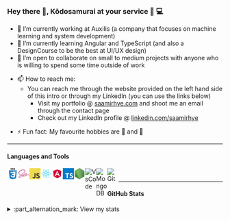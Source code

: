 ### Hey there 👋, Kōdosamurai at your service :mount_fuji: :computer:

<!--
**saamirhye/saamirhye** is a ✨ _special_ ✨ repository because its `README.md` (this file) appears on your GitHub profile.

Here are some ideas to get you started:
-->

- 🔭 I’m currently working at Auxilis (a company that focuses on machine learning and system development)
- 🌱 I’m currently learning Angular and TypeScript (and also a DesignCourse to be the best at UI/UX design)
- 👯 I’m open to collaborate on small to medium projects with anyone who is willing to spend some time outside of work
<!--
- 🤔 I’m looking for help with ...
- 💬 Ask me about ...
-->
- 📫 How to reach me:
  - You can reach me through the website provided on the left hand side of this intro or through my LinkedIn (you can use the links below)
    - Visit my portfolio @ [saamirhye.com](https://www.saamirhye.com) and shoot me an email through the contact page
    - Check out my LinkedIn profile @ [linkedin.com/saamirhye](https://www.linkedin.com/in/saamir-hye-233145181/)
<!--
- 😄 Pronouns: ...
-->
- ⚡ Fun fact: My favourite hobbies are :fishing_pole_and_fish: and :musical_keyboard:

---

#### Languages and Tools

<img align="left" alt="CSS" width="26px" src="https://raw.githubusercontent.com/github/explore/80688e429a7d4ef2fca1e82350fe8e3517d3494d/topics/css/css.png" />

<img align="left" alt="Sass" width="26px" src="https://raw.githubusercontent.com/github/explore/80688e429a7d4ef2fca1e82350fe8e3517d3494d/topics/sass/sass.png" />

<img align="left" alt="JavaScript" width="26px" src="https://raw.githubusercontent.com/github/explore/80688e429a7d4ef2fca1e82350fe8e3517d3494d/topics/javascript/javascript.png" />

<img align="left" alt="React" width="26px" src="https://raw.githubusercontent.com/github/explore/80688e429a7d4ef2fca1e82350fe8e3517d3494d/topics/react/react.png" />

<img align="left" alt="Angular" width="26px" src="https://raw.githubusercontent.com/github/explore/80688e429a7d4ef2fca1e82350fe8e3517d3494d/topics/angular/angular.png" />

<img align="left" alt="TypeScript" width="26px" src="https://raw.githubusercontent.com/github/explore/80688e429a7d4ef2fca1e82350fe8e3517d3494d/topics/typescript/typescript.png" />

<img align="left" alt="Node" width="26px" src="https://raw.githubusercontent.com/github/explore/80688e429a7d4ef2fca1e82350fe8e3517d3494d/topics/nodejs/nodejs.png" />

<img align="left" alt="VsCode" width="26px" src="https://camo.githubusercontent.com/5fa137d222dde7b69acd22c6572a065ce3656e6ffa1f5e88c1b5c7a935af3cc6/68747470733a2f2f63646e2e6a7364656c6976722e6e65742f67682f64657669636f6e732f64657669636f6e2f69636f6e732f7673636f64652f7673636f64652d6f726967696e616c2e737667" />

<img align="left" alt="MongoDB" width="26px" src="https://camo.githubusercontent.com/9ebde7ca22ab3f3b4bf92d2743804ab9e581e413a16cdf3626c2092e69967d80/68747470733a2f2f63646e2e6a7364656c6976722e6e65742f67682f64657669636f6e732f64657669636f6e2f69636f6e732f6d6f6e676f64622f6d6f6e676f64622d6f726967696e616c2e737667" />

<img align="left" alt="Git" width="26px" src="https://camo.githubusercontent.com/dc9e7e657b4cd5ba7d819d1a9ce61434bd0ddbb94287d7476b186bd783b62279/68747470733a2f2f63646e2e6a7364656c6976722e6e65742f67682f64657669636f6e732f64657669636f6e2f69636f6e732f6769742f6769742d6f726967696e616c2e737667" />

<br />

---

#### GitHub Stats

<details>
  <summary>:part_alternation_mark: View my stats</summary>
  <br />
  
[![Saamir's GitHub stats](https://github-readme-stats.vercel.app/api?username=saamirhye&count_private=true&show_icons=true&theme=monokai&include_al_commits=true)](https://github.com/saamirhye/github-readme-stats)

<br />

[![Top Langs](https://github-readme-stats.vercel.app/api/top-langs/?username=saamirhye&theme=monokai&layout=compact)](https://github.com/saamirhye/github-readme-stats)

</details>

